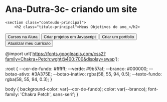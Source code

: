 # Ana-Dutra-3c- criando um site
<!DOCTYPE html>
<html lang="pt-br">
<head>
    <meta charset="UTF-8">
    <meta http-equiv="X-UA-Compatible" content="IE=edge">
    <meta name="viewport" content="width=device-width, initial-scale=1.0">
    <title> Meus objetivos do ano</title>
    <link rel="stylesheet" href="style.css">

</head>
<body>
    
    <section class="conteudo-principal">
        <h2 class="titulo-principal">Meus Objetivos do ano_</h2>
<div class="botoes">
        <button class="botao">Cursos na Alura</button>
        <button class="botao">Criar projetos em Javascript</button>
        <button class="botao">Criar um portfolio</button>
        <button class="botao">Atualizar meu currículo</button>
 </div>
</section>


</body>
</html>

@import url('https://fonts.googleapis.com/css2?family=Chakra+Petch:wght@400;700&display=swap');


:root {
    --cor-de-fundo: #ffffff;
    --verde: #9b57af;
    --branco: #000000;
    --botao-ativo: #3A375E;
    --botao-inativo: rgba(58, 55, 94, 0.5);
    --texto-fundo: rgba(58, 55, 94, 0.3);
}

body {
    background-color: var(--cor-de-fundo);
    color: var(--branco);
    font-family: 'Chakra Petch', sans-serif;
}
